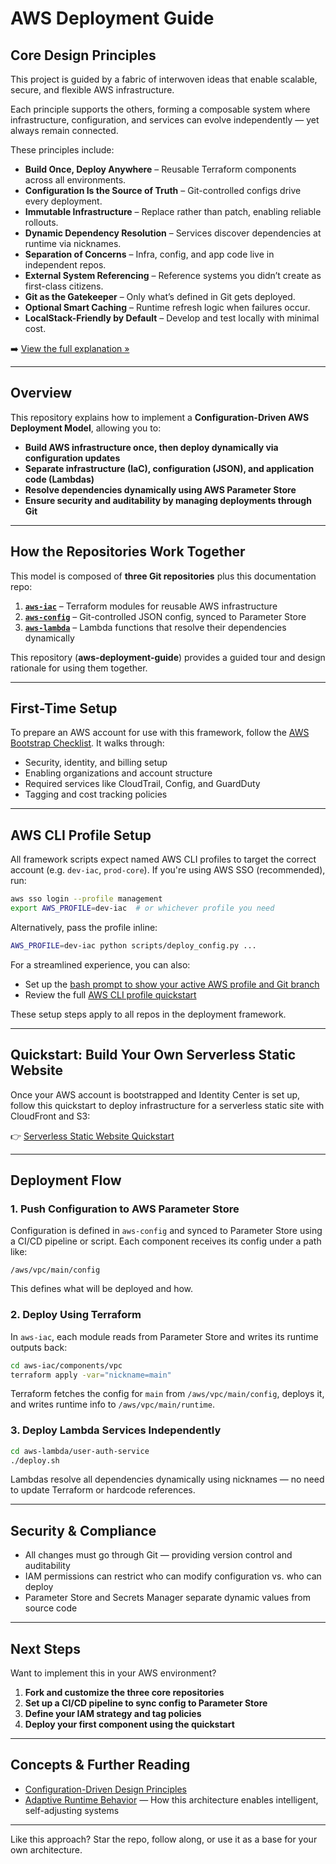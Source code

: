 # AWS Deployment Guide

## Core Design Principles

This project is guided by a fabric of interwoven ideas that enable scalable, secure, and flexible AWS infrastructure.

Each principle supports the others, forming a composable system where infrastructure, configuration, and services can evolve independently — yet always remain connected.

These principles include:

- **Build Once, Deploy Anywhere** – Reusable Terraform components across all environments.
- **Configuration Is the Source of Truth** – Git-controlled configs drive every deployment.
- **Immutable Infrastructure** – Replace rather than patch, enabling reliable rollouts.
- **Dynamic Dependency Resolution** – Services discover dependencies at runtime via nicknames.
- **Separation of Concerns** – Infra, config, and app code live in independent repos.
- **External System Referencing** – Reference systems you didn’t create as first-class citizens.
- **Git as the Gatekeeper** – Only what’s defined in Git gets deployed.
- **Optional Smart Caching** – Runtime refresh logic when failures occur.
- **LocalStack-Friendly by Default** – Develop and test locally with minimal cost.

➡️ [View the full explanation »](design-principles/README.md)

---

## Overview

This repository explains how to implement a **Configuration-Driven AWS Deployment Model**, allowing you to:

- **Build AWS infrastructure once, then deploy dynamically via configuration updates**
- **Separate infrastructure (IaC), configuration (JSON), and application code (Lambdas)**
- **Resolve dependencies dynamically using AWS Parameter Store**
- **Ensure security and auditability by managing deployments through Git**

---

## How the Repositories Work Together

This model is composed of **three Git repositories** plus this documentation repo:

1. **[`aws-iac`](https://github.com/tstrall/aws-iac)** – Terraform modules for reusable AWS infrastructure
2. **[`aws-config`](https://github.com/tstrall/aws-config)** – Git-controlled JSON config, synced to Parameter Store
3. **[`aws-lambda`](https://github.com/tstrall/aws-lambda)** – Lambda functions that resolve their dependencies dynamically

This repository (**aws-deployment-guide**) provides a guided tour and design rationale for using them together.

---

## First-Time Setup

To prepare an AWS account for use with this framework, follow the [AWS Bootstrap Checklist](./bootstrap-checklist.md). It walks through:

- Security, identity, and billing setup
- Enabling organizations and account structure
- Required services like CloudTrail, Config, and GuardDuty
- Tagging and cost tracking policies

---

## AWS CLI Profile Setup

All framework scripts expect named AWS CLI profiles to target the correct account (e.g. `dev-iac`, `prod-core`). If you're using AWS SSO (recommended), run:

```bash
aws sso login --profile management
export AWS_PROFILE=dev-iac  # or whichever profile you need
```

Alternatively, pass the profile inline:

```bash
AWS_PROFILE=dev-iac python scripts/deploy_config.py ...
```

For a streamlined experience, you can also:

- Set up the [bash prompt to show your active AWS profile and Git branch](./setup/bash-aws-profile-prompt.md)
- Review the full [AWS CLI profile quickstart](./setup/aws-cli-profiles.md)

These setup steps apply to all repos in the deployment framework.

---

## Quickstart: Build Your Own Serverless Static Website

Once your AWS account is bootstrapped and Identity Center is set up, follow this quickstart to deploy infrastructure for a serverless static site with CloudFront and S3:

👉 [Serverless Static Website Quickstart](./quickstarts/serverless-site.md)

---

## Deployment Flow

### 1. Push Configuration to AWS Parameter Store

Configuration is defined in `aws-config` and synced to Parameter Store using a CI/CD pipeline or script. Each component receives its config under a path like:

```
/aws/vpc/main/config
```

This defines what will be deployed and how.

### 2. Deploy Using Terraform

In `aws-iac`, each module reads from Parameter Store and writes its runtime outputs back:

```sh
cd aws-iac/components/vpc
terraform apply -var="nickname=main"
```

Terraform fetches the config for `main` from `/aws/vpc/main/config`, deploys it, and writes runtime info to `/aws/vpc/main/runtime`.

### 3. Deploy Lambda Services Independently

```sh
cd aws-lambda/user-auth-service
./deploy.sh
```

Lambdas resolve all dependencies dynamically using nicknames — no need to update Terraform or hardcode references.

---

## Security & Compliance

- All changes must go through Git — providing version control and auditability
- IAM permissions can restrict who can modify configuration vs. who can deploy
- Parameter Store and Secrets Manager separate dynamic values from source code

---

## Next Steps

Want to implement this in your AWS environment?

1. **Fork and customize the three core repositories**
2. **Set up a CI/CD pipeline to sync config to Parameter Store**
3. **Define your IAM strategy and tag policies**
4. **Deploy your first component using the quickstart**

---

## Concepts & Further Reading

- [Configuration-Driven Design Principles](./design-principles/README.md)
- [Adaptive Runtime Behavior](./data-science/README.md) — How this architecture enables intelligent, self-adjusting systems

---

Like this approach? Star the repo, follow along, or use it as a base for your own architecture.
